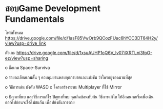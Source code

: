 # สอบGame Development Fundamentals
ไฟล์ทั้งหมด https://drive.google.com/file/d/1asF85VwOrb9QCozFUac6hYCC3DT64H2y/view?usp=drive_link

ตัวเกม https://drive.google.com/file/d/1xsuAUHP1oQ6V_lv07ilXRTLni3fpO-ez/view?usp=sharing


o ชื่อเกม
Space-Surviva

o รายละเอียดเกมสั้น ๆ
ควบคุมยานหลบอุกกาบาตและแข่งขัน ว่าใครอยู่รอดนานที่สุด

o วิธีการเล่น
บังคับ WASD 
o โครงสร้างระบบ Multiplayer ที่ใช้ Mirror

o ปัญหาที่พบ และวิธีการแก้ไข ปัญหาที่พบ จุดเกิดซ้อนทับกัน วิธีการแก้ไข ให้อีกคนกดเริ่มเพื่อเดินออกไปก่อนจะได้ไม่ชนกัน เพื่อปอ้งกันการตาย

